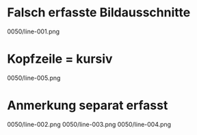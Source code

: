 # Falsch erfasste Bildausschnitte
0050/line-001.png
# Kopfzeile = kursiv
0050/line-005.png
# Anmerkung separat erfasst
0050/line-002.png
0050/line-003.png
0050/line-004.png

